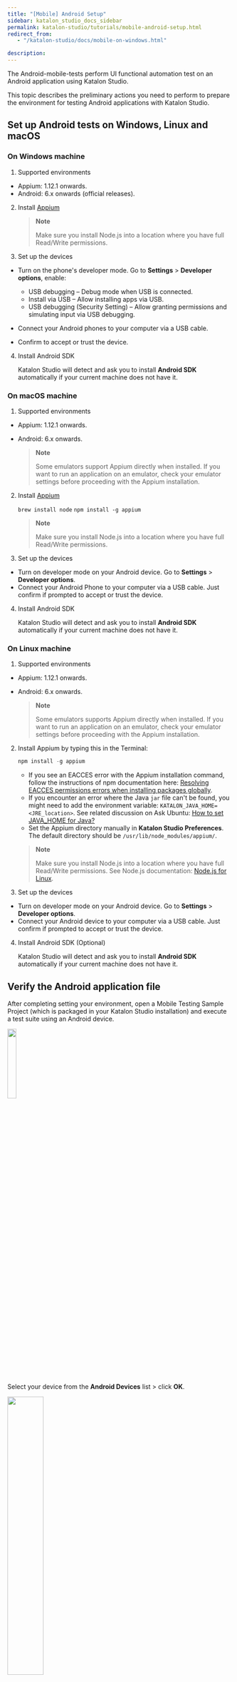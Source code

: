 ```yaml
---
title: "[Mobile] Android Setup"
sidebar: katalon_studio_docs_sidebar
permalink: katalon-studio/tutorials/mobile-android-setup.html
redirect_from:
   - "/katalon-studio/docs/mobile-on-windows.html"

description:
---
```


The Android-mobile-tests perform UI functional automation test on an Android application using Katalon Studio.

This topic describes the preliminary actions you need to perform to prepare the environment for testing Android applications with Katalon Studio.

## Set up Android tests on Windows, Linux and macOS
   
### On Windows machine

   1. Supported environments 
   
   * Appium: 1.12.1 onwards.
   * Android: 6.x onwards (official releases).

   2. Install [Appium](http://appium.io/docs/en/about-appium/getting-started/#installing-appium)
   
      > **Note**
      >
      > Make sure you install Node.js into a location where you have full Read/Write permissions.

   3. Set up the devices
   
   * Turn on the phone's developer mode. Go to **Settings** > **Developer options**, enable:
   
      - USB debugging – Debug mode when USB is connected.
      - Install via USB – Allow installing apps via USB.
      - USB debugging (Security Setting) – Allow granting permissions and simulating input via USB debugging. 
   
   * Connect your Android phones to your computer via a USB cable.
   * Confirm to accept or trust the device.

   4. Install Android SDK
   
      Katalon Studio will detect and ask you to install **Android SDK** automatically if your current machine does not have it.

### On macOS machine

   1. Supported environments

   * Appium: 1.12.1 onwards.
   * Android: 6.x onwards.
   
     > **Note**
     >
     > Some emulators support Appium directly when installed. If you want to run an application on an emulator, check your emulator settings before proceeding with the Appium installation.

   2. Install [Appium](http://appium.io/docs/en/about-appium/getting-started/#installing-appium)

      `brew install node`
      `npm install -g appium`

      > **Note**
      >
      > Make sure you install Node.js into a location where you have full Read/Write permissions.
   
   3. Set up the devices

   * Turn on developer mode on your Android device. Go to **Settings** > **Developer options**.
   * Connect your Android Phone to your computer via a USB cable. Just confirm if prompted to accept or trust the device.

   4. Install Android SDK
   
      Katalon Studio will detect and ask you to install **Android SDK** automatically if your current machine does not have it.

### On Linux machine

   1. Supported environments

   * Appium: 1.12.1 onwards.
   * Android: 6.x onwards.
   
     > **Note**
     >
     > Some emulators supports Appium directly when installed. If you want to run an application on an emulator, check your emulator settings before proceeding with the Appium installation.

   2. Install Appium by typing this in the Terminal:

      ```groovy
      npm install -g appium
      ```

      * If you see an EACCES error with the Appium installation command, follow the instructions of npm documentation here: [Resolving EACCES permissions errors when installing packages globally](https://docs.npmjs.com/resolving-eacces-permissions-errors-when-installing-packages-globally).
      * If you encounter an error where the Java `jar` file can't be found, you might need to add the environment variable: `KATALON_JAVA_HOME= <JRE_location>`. See related discussion on Ask Ubuntu: [How to set JAVA_HOME for Java?](https://askubuntu.com/questions/175514/how-to-set-java-home-for-java?utm_medim=organic&utm_source=google_rich_qa&utm_campaign=google_rich_qa)
      * Set the Appium directory manually in **Katalon Studio Preferences**. The default directory should be `/usr/lib/node_modules/appium/`.

      > **Note**
      >
      > Make sure you install Node.js into a location where you have full Read/Write permissions. See Node.js documentation: [Node.js for Linux](https://nodejs.org/en/download/package-manager/#debian-and-ubuntu-based-linux-distributions).
   
   3. Set up the devices

   * Turn on developer mode on your Android device. Go to **Settings** > **Developer options**.
   * Connect your Android device to your computer via a USB cable. Just confirm if prompted to accept or trust the device.
   
   4. Install Android SDK (Optional)
   
      Katalon Studio will detect and ask you to install **Android SDK** automatically if your current machine does not have it.
      
## Verify the Android application file

   After completing setting your environment, open a Mobile Testing Sample Project (which is packaged in  your Katalon Studio installation) and execute a test suite using an Android device. 
   
   <img src="https://github.com/katalon-studio/docs-images/raw/master/katalon-studio/docs/mobile-on-macos/android.png" width=20%>  


   Select your device from the **Android Devices** list > click **OK**. 

   <img src="https://github.com/katalon-studio/docs-images/raw/master/katalon-studio/docs/mobile-on-macos/device.png" width=40%>

   If your test suite runs successfully, you will see the results in the test reports as follow:

   <img src="https://github.com/katalon-studio/docs-images/raw/master/katalon-studio/docs/mobile-on-macos/result.png" width=70%>
   
   
   Next: [Create your first Android test case](https://docs.katalon.com/katalon-studio/tutorials/mobile-create-android-test-case.html).

   See also:
   * [Set up iOS-mobile-tests](https://docs.katalon.com/katalon-studio/tutorials/mobile-ios-setup.html).
   * [Troubleshoot automated mobile testing](https://docs.katalon.com/katalon-studio/docs/troubleshooting-automated-mobile-testing.html).
